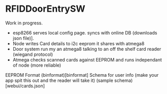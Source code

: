# RFIDDoorEntrySW
Work in progress.

* esp8266 serves local config page. syncs with online DB (downloads json file)].
* Node writes Card details to i2c eeprom it shares with atmega8
* Door system run my an atmega8 talking to an off the shelf card reader (wiegand protocol)
* Atmega checks scanned cards against EEPROM and runs independant of node (more reliable)

EEPROM Format (binformat)[binformat]
Schema for user info (make your app spit this out and the reader will take it) (sample schema)[webui/cards.json]
